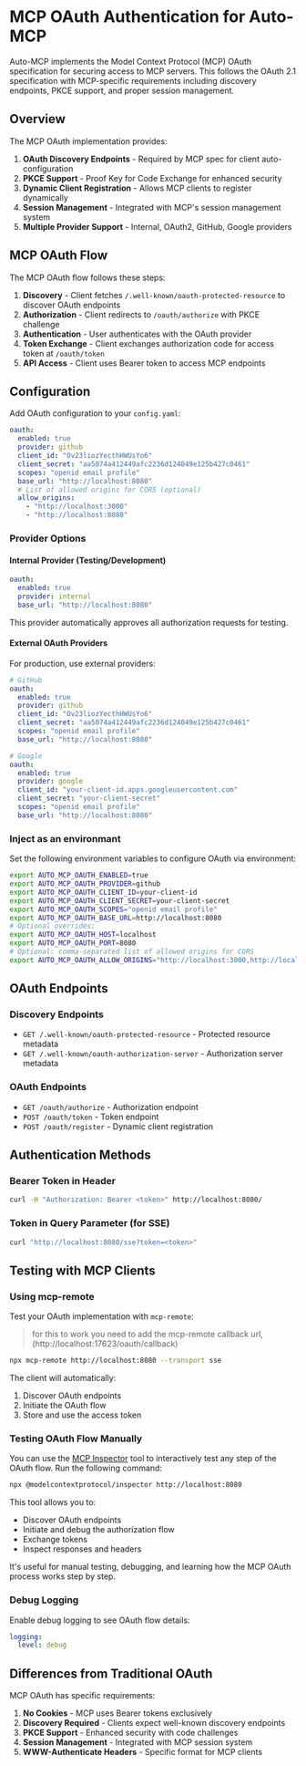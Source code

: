 # MCP OAuth Authentication for Auto-MCP

Auto-MCP implements the Model Context Protocol (MCP) OAuth specification for securing access to MCP servers. This follows the OAuth 2.1 specification with MCP-specific requirements including discovery endpoints, PKCE support, and proper session management.

## Overview

The MCP OAuth implementation provides:

1. **OAuth Discovery Endpoints** - Required by MCP spec for client auto-configuration
2. **PKCE Support** - Proof Key for Code Exchange for enhanced security
3. **Dynamic Client Registration** - Allows MCP clients to register dynamically
4. **Session Management** - Integrated with MCP's session management system
5. **Multiple Provider Support** - Internal, OAuth2, GitHub, Google providers

## MCP OAuth Flow

The MCP OAuth flow follows these steps:

1. **Discovery** - Client fetches `/.well-known/oauth-protected-resource` to discover OAuth endpoints
2. **Authorization** - Client redirects to `/oauth/authorize` with PKCE challenge
3. **Authentication** - User authenticates with the OAuth provider
4. **Token Exchange** - Client exchanges authorization code for access token at `/oauth/token`
5. **API Access** - Client uses Bearer token to access MCP endpoints

## Configuration

Add OAuth configuration to your `config.yaml`:

```yaml
oauth:
  enabled: true
  provider: github
  client_id: "Ov23liozYecthHWUsYo6"
  client_secret: "aa5074a412449afc2236d124049e125b427c0461"
  scopes: "openid email profile"
  base_url: "http://localhost:8080"
  # List of allowed origins for CORS (optional)
  allow_origins:
    - "http://localhost:3000"
    - "http://localhost:8080"
```

### Provider Options

#### Internal Provider (Testing/Development)

```yaml
oauth:
  enabled: true
  provider: internal
  base_url: "http://localhost:8080"
```

This provider automatically approves all authorization requests for testing.

#### External OAuth Providers

For production, use external providers:

```yaml
# GitHub
oauth:
  enabled: true
  provider: github
  client_id: "Ov23liozYecthHWUsYo6"
  client_secret: "aa5074a412449afc2236d124049e125b427c0461"
  scopes: "openid email profile"
  base_url: "http://localhost:8080"

# Google
oauth:
  enabled: true
  provider: google
  client_id: "your-client-id.apps.googleusercontent.com"
  client_secret: "your-client-secret"
  scopes: "openid email profile"
  base_url: "http://localhost:8080"
```

### Inject as an environmant

Set the following environment variables to configure OAuth via environment:

```bash
export AUTO_MCP_OAUTH_ENABLED=true
export AUTO_MCP_OAUTH_PROVIDER=github
export AUTO_MCP_OAUTH_CLIENT_ID=your-client-id
export AUTO_MCP_OAUTH_CLIENT_SECRET=your-client-secret
export AUTO_MCP_OAUTH_SCOPES="openid email profile"
export AUTO_MCP_OAUTH_BASE_URL=http://localhost:8080
# Optional overrides:
export AUTO_MCP_OAUTH_HOST=localhost
export AUTO_MCP_OAUTH_PORT=8080
# Optional: comma-separated list of allowed origins for CORS
export AUTO_MCP_OAUTH_ALLOW_ORIGINS="http://localhost:3000,http://localhost:8080"
```

## OAuth Endpoints

### Discovery Endpoints

- `GET /.well-known/oauth-protected-resource` - Protected resource metadata
- `GET /.well-known/oauth-authorization-server` - Authorization server metadata

### OAuth Endpoints

- `GET /oauth/authorize` - Authorization endpoint
- `POST /oauth/token` - Token endpoint
- `POST /oauth/register` - Dynamic client registration

## Authentication Methods

### Bearer Token in Header

```bash
curl -H "Authorization: Bearer <token>" http://localhost:8080/
```

### Token in Query Parameter (for SSE)

```bash
curl "http://localhost:8080/sse?token=<token>"
```

## Testing with MCP Clients

### Using mcp-remote

Test your OAuth implementation with `mcp-remote`:

> for this to work you need to add the mcp-remote callback url, (http://localhost:17623/oauth/callback)

```bash
npx mcp-remote http://localhost:8080 --transport sse

```

The client will automatically:

1. Discover OAuth endpoints
2. Initiate the OAuth flow
3. Store and use the access token

### Testing OAuth Flow Manually

You can use the [MCP Inspector](https://www.npmjs.com/package/@modelcontextprotocol/inspector) tool to interactively test any step of the OAuth flow. Run the following command:

```bash
npx @modelcontextprotocol/inspector http://localhost:8080
```

This tool allows you to:

- Discover OAuth endpoints
- Initiate and debug the authorization flow
- Exchange tokens
- Inspect responses and headers

It's useful for manual testing, debugging, and learning how the MCP OAuth process works step by step.

### Debug Logging

Enable debug logging to see OAuth flow details:

```yaml
logging:
  level: debug
```

## Differences from Traditional OAuth

MCP OAuth has specific requirements:

1. **No Cookies** - MCP uses Bearer tokens exclusively
2. **Discovery Required** - Clients expect well-known discovery endpoints
3. **PKCE Support** - Enhanced security with code challenges
4. **Session Management** - Integrated with MCP session system
5. **WWW-Authenticate Headers** - Specific format for MCP clients
